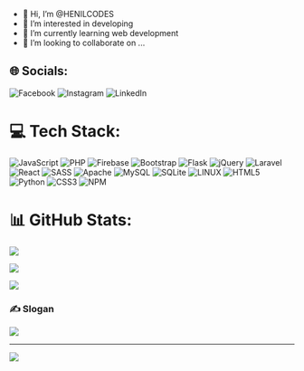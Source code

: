 - 👋 Hi, I’m @HENILCODES
- 👀 I’m interested in developing 
- 🌱 I’m currently learning web development 
- 💞️ I’m looking to collaborate on ...



## 🌐 Socials:

![Facebook](https://img.shields.io/badge/Facebook-%231877F2.svg?logo=Facebook&logoColor=white) ![Instagram](https://img.shields.io/badge/Instagram-%23E4405F.svg?logo=Instagram&logoColor=white) ![LinkedIn](https://img.shields.io/badge/LinkedIn-%230077B5.svg?logo=linkedin&logoColor=white)



# 💻 Tech Stack:

![JavaScript](https://img.shields.io/badge/javascript-%23323330.svg?style=flat&logo=javascript&logoColor=%23F7DF1E) ![PHP](https://img.shields.io/badge/php-%23777BB4.svg?style=flat&logo=php&logoColor=white) ![Firebase](https://img.shields.io/badge/firebase-%23039BE5.svg?style=flat&logo=firebase) ![Bootstrap](https://img.shields.io/badge/bootstrap-%23563D7C.svg?style=flat&logo=bootstrap&logoColor=white) ![Flask](https://img.shields.io/badge/flask-%23000.svg?style=flat&logo=flask&logoColor=white) ![jQuery](https://img.shields.io/badge/jquery-%230769AD.svg?style=flat&logo=jquery&logoColor=white) ![Laravel](https://img.shields.io/badge/laravel-%23FF2D20.svg?style=flat&logo=laravel&logoColor=white) ![React](https://img.shields.io/badge/react-%2320232a.svg?style=flat&logo=react&logoColor=%2361DAFB) ![SASS](https://img.shields.io/badge/SASS-hotpink.svg?style=flat&logo=SASS&logoColor=white) ![Apache](https://img.shields.io/badge/apache-%23D42029.svg?style=flat&logo=apache&logoColor=white) ![MySQL](https://img.shields.io/badge/mysql-%2300f.svg?style=flat&logo=mysql&logoColor=white) ![SQLite](https://img.shields.io/badge/sqlite-%2307405e.svg?style=flat&logo=sqlite&logoColor=white) ![LINUX](https://img.shields.io/badge/Linux-FCC624?style=flat&logo=linux&logoColor=black) ![HTML5](https://img.shields.io/badge/html5-%23E34F26.svg?style=flat&logo=html5&logoColor=white) ![Python](https://img.shields.io/badge/python-3670A0?style=flat&logo=python&logoColor=ffdd54) ![CSS3](https://img.shields.io/badge/css3-%231572B6.svg?style=flat&logo=css3&logoColor=white) ![NPM](https://img.shields.io/badge/NPM-%23000000.svg?style=flat&logo=npm&logoColor=white)


# 📊 GitHub Stats:

![](https://github-readme-stats.vercel.app/api?username=henilcodes&theme=dark&hide_border=true&include_all_commits=true&count_private=false)<br/>

![](https://github-readme-streak-stats.herokuapp.com/?user=henilcodes&theme=dark&hide_border=true)<br/>

![](https://github-readme-stats.vercel.app/api/top-langs/?username=henilcodes&theme=dark&hide_border=true&include_all_commits=true&count_private=false&layout=compact)



### ✍️ Slogan

![](https://quotes-github-readme.vercel.app/api?type=horizontal&theme=tokyonight)


---

[![](https://visitcount.itsvg.in/api?id=henilcodes&icon=0&color=12)](https://visitcount.itsvg.in)

<!-- Proudly created with GPRM ( https://gprm.itsvg.in ) --> 
